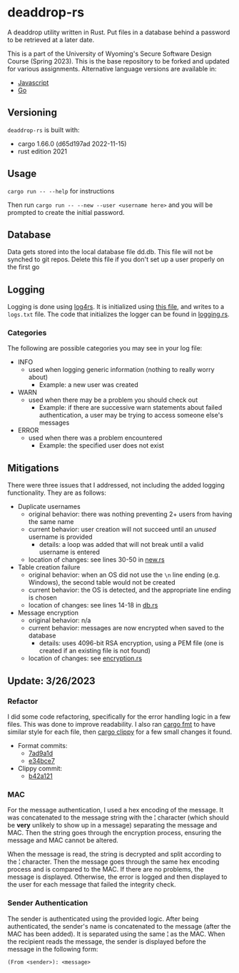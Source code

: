 # deaddrop-rs

A deaddrop utility written in Rust. Put files in a database behind a password to be retrieved at a later date.

This is a part of the University of Wyoming's Secure Software Design Course (Spring 2023). This is the base repository to be forked and updated for various assignments. Alternative language versions are available in:
- [Javascript](https://github.com/andey-robins/deaddrop-js)
- [Go](https://github.com/andey-robins/deaddrop-go)

## Versioning

`deaddrop-rs` is built with:
- cargo 1.66.0 (d65d197ad 2022-11-15)
- rust edition 2021

## Usage

`cargo run -- --help` for instructions

Then run `cargo run -- --new --user <username here>` and you will be prompted to create the initial password.

## Database

Data gets stored into the local database file dd.db. This file will not be synched to git repos. Delete this file if you don't set up a user properly on the first go

## Logging

Logging is done using [log4rs](https://crates.io/crates/log4rs). It is initialized using [this file](log4rs.yaml), and writes to a `logs.txt` file. The code that initializes the logger can be found in [logging.rs](src/logging.rs).

### Categories

The following are possible categories you may see in your log file:

- INFO
  - used when logging generic information (nothing to really worry about)
    - Example: a new user was created
- WARN
  - used when there may be a problem you should check out
    - Example: if there are successive warn statements about failed authentication, a user may be trying to access someone else's messages
- ERROR
  - used when there was a problem encountered
    - Example: the specified user does not exist

## Mitigations

There were three issues that I addressed, not including the added logging functionality. They are as follows:

- Duplicate usernames
  - original behavior: there was nothing preventing 2+ users from having the same name
  - current behavior: user creation will not succeed until an *unused* username is provided
    - details: a loop was added that will not break until a valid username is entered
  - location of changes: see lines 30-50 in [new.rs](src/new.rs)
- Table creation failure
  - original behavior: when an OS did not use the `\n` line ending (e.g. Windows), the second table would not be created
  - current behavior: the OS is detected, and the appropriate line ending is chosen
  - location of changes: see lines 14-18 in [db.rs](src/db/db.rs)
- Message encryption
  - original behavior: n/a
  - current behavior: messages are now encrypted when saved to the database
    - details: uses 4096-bit RSA encryption, using a PEM file (one is created if an existing file is not found)
  - location of changes: see [encryption.rs](src/encryption.rs)

## Update: 3/26/2023

### Refactor

I did some code refactoring, specifically for the error handling logic in a few files. This was done to improve readability. I also ran [cargo fmt](https://github.com/rust-lang/rustfmt) to have similar style for each file, then [cargo clippy](https://github.com/rust-lang/rust-clippy) for a few small changes it found.

- Format commits:
  - [7ad9a1d](https://github.com/JarekBrown/deaddrop-rs/commit/7ad9a1dc1c415741fc9932d8ea618c11175e0f3a)
  - [e34bce7](https://github.com/JarekBrown/deaddrop-rs/commit/e34bce7a194849168b6032f1f5aa205531145a3a)
- Clippy commit:
  - [b42a121](https://github.com/JarekBrown/deaddrop-rs/commit/b42a121ecb1d90c3e1fefd27e75ec4874a8dc628)

### MAC

For the message authentication, I used a hex encoding of the message. It was concatenated to the message string with the &#166; character (which should be **very** unlikely to show up in a message) separating the message and MAC. Then the string goes through the encryption process, ensuring the message and MAC cannot be altered.

When the message is read, the string is decrypted and split according to the &#166; character. Then the message goes through the same hex encoding process and is compared to the MAC. If there are no problems, the message is displayed. Otherwise, the error is logged and then displayed to the user for each message that failed the integrity check.

### Sender Authentication

The sender is authenticated using the provided logic. After being authenticated, the sender's name is concatenated to the message (after the MAC has been added). It is separated using the same &#166; as the MAC. When the recipient reads the message, the sender is displayed before the message in the following form:

`(From <sender>): <message>`
